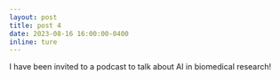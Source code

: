 ```yaml
---
layout: post
title: post 4
date: 2023-08-16 16:00:00-0400
inline: ture
---
```


I have been invited to a podcast to talk about AI in biomedical research!
